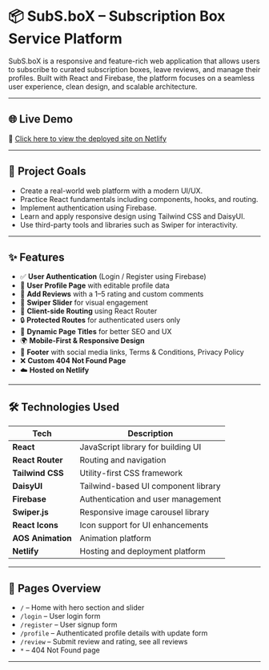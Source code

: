 # 📦 SubS.boX – Subscription Box Service Platform

SubS.boX is a responsive and feature-rich web application that allows users to subscribe to curated subscription boxes, leave reviews, and manage their profiles. Built with React and Firebase, the platform focuses on a seamless user experience, clean design, and scalable architecture.

---

## 🌐 Live Demo

🚀 [Click here to view the deployed site on Netlify](https://subsbox-site.netlify.app/)

---

## 🎯 Project Goals

- Create a real-world web platform with a modern UI/UX.
- Practice React fundamentals including components, hooks, and routing.
- Implement authentication using Firebase.
- Learn and apply responsive design using Tailwind CSS and DaisyUI.
- Use third-party tools and libraries such as Swiper for interactivity.

---

## ✨ Features

- ✅ **User Authentication** (Login / Register using Firebase)
- 👤 **User Profile Page** with editable profile data
- 📝 **Add Reviews** with a 1–5 rating and custom comments
- 🎥 **Swiper Slider** for visual engagement
- 🧭 **Client-side Routing** using React Router
- 🔒 **Protected Routes** for authenticated users only
- 🌈 **Dynamic Page Titles** for better SEO and UX
- 🌍 **Mobile-First & Responsive Design**
- 🦶 **Footer** with social media links, Terms & Conditions, Privacy Policy
- ❌ **Custom 404 Not Found Page**
- ☁️ **Hosted on Netlify**

---

## 🛠️ Technologies Used

| Tech          | Description |
|---------------|-------------|
| **React**     | JavaScript library for building UI |
| **React Router** | Routing and navigation |
| **Tailwind CSS** | Utility-first CSS framework |
| **DaisyUI**   | Tailwind-based UI component library |
| **Firebase**  | Authentication and user management |
| **Swiper.js** | Responsive image carousel library |
| **React Icons** | Icon support for UI enhancements |
| **AOS Animation**   | Animation platform |
| **Netlify**   | Hosting and deployment platform |

---

## 🧾 Pages Overview

- `/` – Home with hero section and slider
- `/login` – User login form
- `/register` – User signup form
- `/profile` – Authenticated profile details with update form
- `/review` – Submit review and rating, see all reviews
- `*` – 404 Not Found page

---



